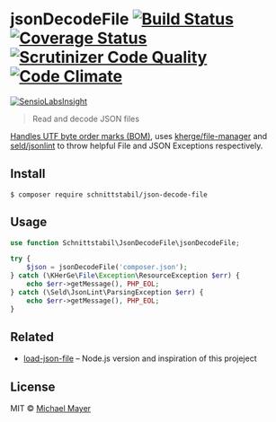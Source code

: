 # jsonDecodeFile [![Build Status](https://travis-ci.org/schnittstabil/json-decode-file.svg?branch=master)](https://travis-ci.org/schnittstabil/json-decode-file) [![Coverage Status](https://coveralls.io/repos/schnittstabil/json-decode-file/badge.svg?branch=master&service=github)](https://coveralls.io/github/schnittstabil/json-decode-file?branch=master) [![Scrutinizer Code Quality](https://scrutinizer-ci.com/g/schnittstabil/json-decode-file/badges/quality-score.png?b=master)](https://scrutinizer-ci.com/g/schnittstabil/json-decode-file/?branch=master) [![Code Climate](https://codeclimate.com/github/schnittstabil/json-decode-file/badges/gpa.svg)](https://codeclimate.com/github/schnittstabil/json-decode-file)

[![SensioLabsInsight](https://insight.sensiolabs.com/projects/a4e650d4-67a8-4556-a85f-d4f27d323259/big.png)](https://insight.sensiolabs.com/projects/a4e650d4-67a8-4556-a85f-d4f27d323259)

> Read and decode JSON files

[Handles UTF byte order marks (BOM)](https://github.com/duncan3dc/bom-string), uses [kherge/file-manager](https://github.com/kherge-php/file-manager) and [seld/jsonlint](https://github.com/Seldaek/jsonlint) to throw helpful File and JSON Exceptions respectively.

## Install

```
$ composer require schnittstabil/json-decode-file
```

## Usage

```php
use function Schnittstabil\JsonDecodeFile\jsonDecodeFile;

try {
    $json = jsonDecodeFile('composer.json');
} catch (\KHerGe\File\Exception\ResourceException $err) {
    echo $err->getMessage(), PHP_EOL;
} catch (\Seld\JsonLint\ParsingException $err) {
    echo $err->getMessage(), PHP_EOL;
}
```

## Related

- [load-json-file](https://github.com/sindresorhus/load-json-file) – Node.js version and inspiration of this projeject

## License

MIT © [Michael Mayer](http://schnittstabil.de)
